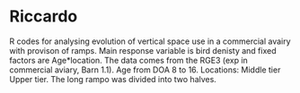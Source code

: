 # Riccardo
R codes for analysing evolution of vertical space use in a commercial avairy with provison of ramps. Main response variable is bird denisty and fixed factors are Age*location. 
The data comes from the RGE3 (exp in commercial aviary, Barn 1.1). Age from DOA 8 to 16. Locations: Middle tier Upper tier. The long rampo was divided into two halves.
